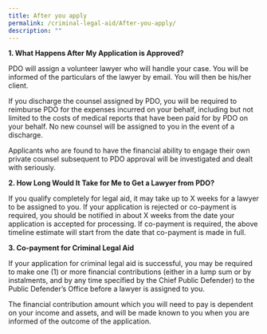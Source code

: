```yaml
---
title: After you apply
permalink: /criminal-legal-aid/After-you-apply/
description: ""
---
```

**1. What Happens After My Application is Approved?**

PDO will assign a volunteer lawyer who will handle your case. You will be informed of the particulars of the lawyer by email. You will then be his/her client.

If you discharge the counsel assigned by PDO, you will be required to reimburse PDO for the expenses incurred on your behalf, including but not limited to the costs of medical reports that have been paid for by PDO on your behalf. No new counsel will be assigned to you in the event of a discharge. 

Applicants who are found to have the financial ability to engage their own private counsel subsequent to PDO approval will be investigated and dealt with seriously.


**2. How Long Would It Take for Me to Get a Lawyer from PDO?**

If you qualify completely for legal aid, it may take up to X weeks for a lawyer to be assigned to you. If your application is rejected or co-payment is required, you should be notified in about X weeks from the date your application is accepted for processing. If co-payment is required, the above timeline estimate will start from the date that co-payment is made in full.

**3. Co-payment for Criminal Legal Aid**

If your application for criminal legal aid is successful, you may be required to make one (1) or more financial contributions (either in a lump sum or by instalments, and by any time specified by the Chief Public Defender) to the Public Defender’s Office before a lawyer is assigned to you. 

The financial contribution amount which you will need to pay is dependent on your income and assets, and will be made known to you when you are informed of the outcome of the application.